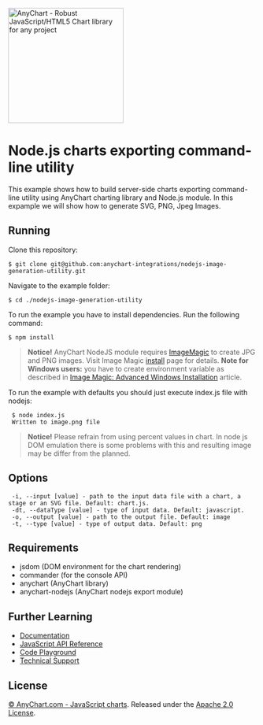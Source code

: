 [<img src="https://cdn.anychart.com/images/logo-transparent-segoe.png?2" width="234px" alt="AnyChart - Robust JavaScript/HTML5 Chart library for any project">](https://anychart.com)
# Node.js charts exporting command-line utility
This example shows how to build server-side charts exporting command-line utility using AnyChart charting library and Node.js module. In this expample we will show how to generate SVG, PNG, Jpeg Images.

## Running
Clone this repository:
```
$ git clone git@github.com:anychart-integrations/nodejs-image-generation-utility.git
```
Navigate to the example folder:
```
$ cd ./nodejs-image-generation-utility
```
To run the example you have to install dependencies. Run the following command:
```
$ npm install
```
> **Notice!**
> AnyChart NodeJS module requires [ImageMagic](https://www.imagemagick.org) to create JPG and PNG images.
Visit Image Magic [install](https://www.imagemagick.org/script/index.php) page for details.
**Note for Windows users:** you have to create environment variable as described in [Image Magic: Advanced Windows Installation](https://www.imagemagick.org/script/advanced-windows-installation.php) article.

To run the example with defaults you should just execute index.js file with nodejs: 
```
 $ node index.js 
 Written to image.png file
```
> **Notice!**
> Please refrain from using percent values in chart. In node js DOM emulation there is some problems with this and resulting image may be differ from the planned.

## Options
```
 -i, --input [value] - path to the input data file with a chart, a stage or an SVG file. Default: chart.js.
 -dt, --dataType [value] - type of input data. Default: javascript.
 -o, --output [value] - path to the output file. Default: image
 -t, --type [value] - type of output data. Default: png
```

## Requirements
* jsdom (DOM environment for the chart rendering)
* commander (for the console API)
* anychart (AnyChart library)
* anychart-nodejs (AnyChart nodejs export module)

## Further Learning
* [Documentation](https://docs.anychart.com)
* [JavaScript API Reference](https://api.anychart.com)
* [Code Playground](https://playground.anychart.com)
* [Technical Support](https://anychart.com/support)

## License
[© AnyChart.com - JavaScript charts](http://www.anychart.com). Released under the [Apache 2.0 License](https://github.com/anychart-integrations/nodejs-image-generation-utility/blob/master/LICENSE).
